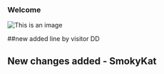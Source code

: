 ### Welcome ###
![This is an image](https://sayingimages.com/wp-content/uploads/welcome-danger-zone-meme.jpg)




##new added line by visitor DD

## New changes added - SmokyKat
